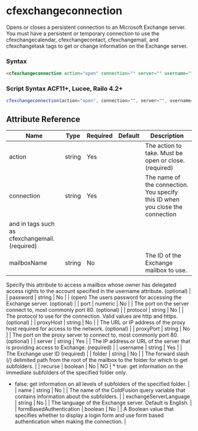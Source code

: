 # cfexchangeconnection

Opens or closes a persistent connection to an Microsoft Exchange server.
 You must have a persistent or temporary connection to use the cfexchangecalendar,
 cfexchangecontact, cfexchangemail, and cfexchangetask tags to get or change
 information on the Exchange server.

### Syntax

```html
<cfexchangeconnection action="open" connection="" server="" username="">
```

### Script Syntax ACF11+, Lucee, Railo 4.2+

```javascript
cfexchangeconnection(action="open", connection="", server="", username="");
```

## Attribute Reference

| Name | Type | Required | Default | Description |
| --- | --- | --- | --- | --- |
| action | string | Yes |  | The action to take. Must be open or close. (required) |
| connection | string | Yes |  | The name of the connection. You specify this ID when you close the connection
 and in tags such as cfexchangemail. (required) |
| mailboxName | string | No |  | The ID of the Exchange mailbox to use.
 Specify this attribute to access a mailbox whose owner has delegated access
 rights to the account specified in the username attribute. (optional) |
| password | string | No |  | (open) The users password for accessing the Exchange server. (optional) |
| port | numeric | No |  | The port on the server connect to, most commonly port 80. (optional) |
| protocol | string | No |  | The protocol to use for the connection. Valid values are http and https. (optional) |
| proxyHost | string | No |  | The URL or IP address of the proxy host required for access to the network. (optional) |
| proxyPort | string | No |  | The port on the proxy server to connect to, most commonly port 80. (optional) |
| server | string | Yes |  | The IP address or URL of the server that is providing access to Exchange. (required) |
| username | string | Yes |  | The Exchange user ID (required) |
| folder | string | No |  | The forward slash (/) delimited path from the root of the mailbox to the folder for which to get subfolders. |
| recurse | boolean | No | NO | * true: get information on the immediate subfolders of the specified folder only.
 * false: get information on all levels of subfolders of the specified folder. |
| name | string | No |  | The name of the ColdFusion query variable that contains information about the subfolders. |
| exchangeServerLanguage | string | No |  | The language of the Exchange server. Default is English. |
| formBasedAuthentication | boolean | No |  | A Boolean value that specifies whether to display a login form and use form based authentication when making the connection. |

